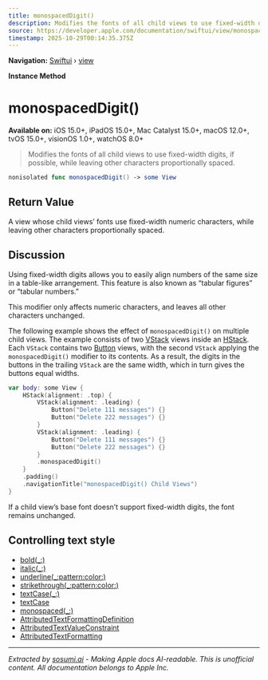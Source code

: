 ```yaml
---
title: monospacedDigit()
description: Modifies the fonts of all child views to use fixed-width digits, if possible, while leaving other characters proportionally spaced.
source: https://developer.apple.com/documentation/swiftui/view/monospaceddigit()
timestamp: 2025-10-29T00:14:35.375Z
---
```


**Navigation:** [Swiftui](/documentation/swiftui) › [view](/documentation/swiftui/view)

**Instance Method**

# monospacedDigit()

**Available on:** iOS 15.0+, iPadOS 15.0+, Mac Catalyst 15.0+, macOS 12.0+, tvOS 15.0+, visionOS 1.0+, watchOS 8.0+

> Modifies the fonts of all child views to use fixed-width digits, if possible, while leaving other characters proportionally spaced.

```swift
nonisolated func monospacedDigit() -> some View
```

## Return Value

A view whose child views’ fonts use fixed-width numeric characters, while leaving other characters proportionally spaced.

## Discussion

Using fixed-width digits allows you to easily align numbers of the same size in a table-like arrangement. This feature is also known as “tabular figures” or “tabular numbers.”

This modifier only affects numeric characters, and leaves all other characters unchanged.

The following example shows the effect of `monospacedDigit()` on multiple child views. The example consists of two [VStack](/documentation/swiftui/vstack) views inside an [HStack](/documentation/swiftui/hstack). Each `VStack` contains two [Button](/documentation/swiftui/button) views, with the second `VStack` applying the `monospacedDigit()` modifier to its contents. As a result, the digits in the buttons in the trailing `VStack` are the same width, which in turn gives the buttons equal widths.

```swift
var body: some View {
    HStack(alignment: .top) {
        VStack(alignment: .leading) {
            Button("Delete 111 messages") {}
            Button("Delete 222 messages") {}
        }
        VStack(alignment: .leading) {
            Button("Delete 111 messages") {}
            Button("Delete 222 messages") {}
        }
        .monospacedDigit()
    }
    .padding()
    .navigationTitle("monospacedDigit() Child Views")
}
```



If a child view’s base font doesn’t support fixed-width digits, the font remains unchanged.

## Controlling text style

- [bold(_:)](/documentation/swiftui/view/bold(_:))
- [italic(_:)](/documentation/swiftui/view/italic(_:))
- [underline(_:pattern:color:)](/documentation/swiftui/view/underline(_:pattern:color:))
- [strikethrough(_:pattern:color:)](/documentation/swiftui/view/strikethrough(_:pattern:color:))
- [textCase(_:)](/documentation/swiftui/view/textcase(_:))
- [textCase](/documentation/swiftui/environmentvalues/textcase)
- [monospaced(_:)](/documentation/swiftui/view/monospaced(_:))
- [AttributedTextFormattingDefinition](/documentation/swiftui/attributedtextformattingdefinition)
- [AttributedTextValueConstraint](/documentation/swiftui/attributedtextvalueconstraint)
- [AttributedTextFormatting](/documentation/swiftui/attributedtextformatting)

---

*Extracted by [sosumi.ai](https://sosumi.ai) - Making Apple docs AI-readable.*
*This is unofficial content. All documentation belongs to Apple Inc.*
